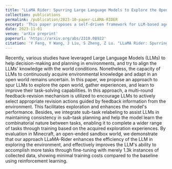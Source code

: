 ```yaml
---
title: "LLaMA Rider: Spurring Large Language Models to Explore the Open World"
collection: publications
permalink: /publication/2023-10-paper-LLAMA-RIDER
excerpt: 'This paper proposes a self-driven framework for LLM-based agents in open worlds.'
date: 2023-11-01
venue: 'arXiv preprint'
paperurl: 'https://arxiv.org/abs/2310.08922'
citation: 'Y Feng, Y Wang, J Liu, S Zheng, Z Lu. "LLaMA Rider: Spurring Large Language Models to Explore the Open World." <i>arXiv preprint 2023</i>. arXiv:2310.08922.'
---
```

Recently, various studies have leveraged Large Language Models (LLMs) to help decision-making and planning in environments, and try to align the LLMs' knowledge with the world conditions. Nonetheless, the capacity of LLMs to continuously acquire environmental knowledge and adapt in an open world remains uncertain. In this paper, we propose an approach to spur LLMs to explore the open world, gather experiences, and learn to improve their task-solving capabilities. In this approach, a multi-round feedback-revision mechanism is utilized to encourage LLMs to actively select appropriate revision actions guided by feedback information from the environment. This facilitates exploration and enhances the model's performance. Besides, we integrate sub-task relabeling to assist LLMs in maintaining consistency in sub-task planning and help the model learn the combinatorial nature between tasks, enabling it to complete a wider range of tasks through training based on the acquired exploration experiences. By evaluation in Minecraft, an open-ended sandbox world, we demonstrate that our approach LLaMA-Rider enhances the efficiency of the LLM in exploring the environment, and effectively improves the LLM's ability to accomplish more tasks through fine-tuning with merely 1.3k instances of collected data, showing minimal training costs compared to the baseline using reinforcement learning.